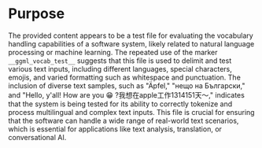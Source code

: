 # Purpose
The provided content appears to be a test file for evaluating the vocabulary handling capabilities of a software system, likely related to natural language processing or machine learning. The repeated use of the marker `__ggml_vocab_test__` suggests that this file is used to delimit and test various text inputs, including different languages, special characters, emojis, and varied formatting such as whitespace and punctuation. The inclusion of diverse text samples, such as "Äpfel," "нещо на Български," and "Hello, y'all! How are you 😁 ?我想在apple工作1314151天～," indicates that the system is being tested for its ability to correctly tokenize and process multilingual and complex text inputs. This file is crucial for ensuring that the software can handle a wide range of real-world text scenarios, which is essential for applications like text analysis, translation, or conversational AI.
